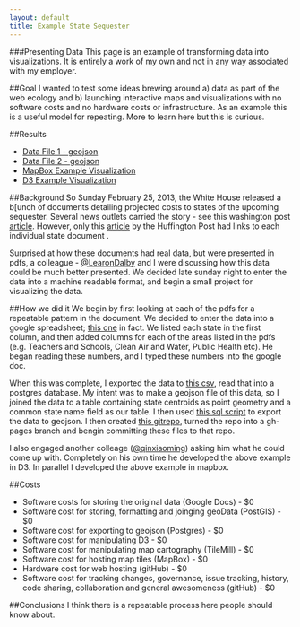 ```yaml
---
layout: default
title: Example State Sequester
---
```


###Presenting Data
This page is an example of transforming data into visualizations. It is entirely a work of my own and not in any way associated with my employer.

##Goal
I wanted to test some ideas brewing around a) data as part of the web ecology and b) launching interactive maps and visualizations with no software costs and no hardware costs or infrastructure. As an example this is a useful model for repeating. More to learn here but this is curious.

##Results
- [Data File 1 - geojson](data/state_seq.geojson)
- [Data File 2 - geojson](data/state_seq_pct.geojson)
- [MapBox Example Visualization](http://tiles.mapbox.com/feomike/map/map-cjk4bn33#4.00/39.53/-95.41)
- [D3 Example Visualization](http://xqin1.github.com/d3_playground/state_seq.html)

##Background
So Sunday February 25, 2013, the White House released a b[unch of documents detailing projected costs to states of the upcoming sequester. Several news outlets carried the story - see this washington post [article](http://www.washingtonpost.com/business/white-house-releases-state-by-state-breakdown-of-sequesters-effects/2013/02/24/caeb71a0-7ec0-11e2-a350-49866afab584_story.html). However, only this [article](http://www.huffingtonpost.com/2013/02/24/sequester-states_n_2755181.html) by the Huffington Post had links to each individual state document .

Surprised at how these documents had real data, but were presented in pdfs, a colleague - [@LearonDalby](https://twitter.com/LearonDalby) and I were discussing how this data could be much better presented. We decided late sunday night to enter the data into a machine readable format, and begin a small project for visualizing the data.

##How we did it
We begin by first looking at each of the pdfs for a repeatable pattern in the document. We decided to enter the data into a google spreadsheet; [this one](https://docs.google.com/spreadsheet/ccc?key=0Aooxb2GcQ9ifdGxoYjNKQW1kSm1rSG5Ba0NtNXFrOWc&usp=sharing) in fact. We listed each state in the first column, and then added columns for each of the areas listed in the pdfs (e.g. Teachers and Schools, Clean Air and Water, Public Health etc). He began reading these numbers, and I typed these numbers into the google doc.

When this was complete, I exported the data to [this csv](data/State-Sequester-20130225.txt), read that into a postgres database. My intent was to make a geojson file of this data, so I joined the data to a table containing state centroids as point geometry and a common state name field as our table. I then used [this sql script](data/export_geoJson.sql) to export the data to geojson. I then created [this gitrepo](https://github.com/feomike/state_seq), turned the repo into a gh-pages branch and bengin committing these files to that repo.

I also engaged another colleage ([@qinxiaoming](https://twitter.com/qinxiaoming)) asking him what he could come up with. Completely on his own time he developed the above example in D3. In parallel I developed the above example in mapbox.

##Costs
- Software costs for storing the original data (Google Docs) - $0
- Software cost for storing, formatting and joinging geoData (PostGIS) - $0
- Software cost for exporting to geojson (Postgres) - $0
- Software cost for manipulating D3 - $0
- Software cost for manipulating map cartography (TileMill) - $0
- Software cost for hosting map tiles (MapBox) - $0
- Hardware cost for web hosting (gitHub) - $0
- Software cost for tracking changes, governance, issue tracking, history, code sharing, collaboration and general awesomeness (gitHub) - $0

##Conclusions
I think there is a repeatable process here people should know about.
